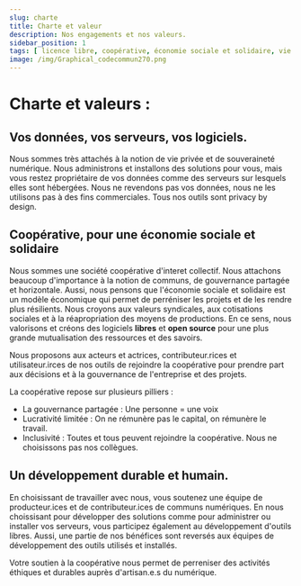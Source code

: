 ```yaml
---
slug: charte
title: Charte et valeur
description: Nos engagements et nos valeurs.
sidebar_position: 1
tags: [ licence libre, coopérative, économie sociale et solidaire, vie privée ]
image: /img/Graphical_codecommun270.png
---
```


# Charte et valeurs :

## Vos données, vos serveurs, vos logiciels.

Nous sommes très attachés à la notion de vie privée et de souveraineté numérique.
Nous administrons et installons des solutions pour vous, mais vous restez propriétaire de vos données comme des serveurs
sur lesquels elles sont hébergées. Nous ne revendons pas vos données, nous ne les utilisons pas à des fins commerciales.
Tous nos outils sont privacy by design.

## Coopérative, pour une économie sociale et solidaire

Nous sommes une société coopérative d'interet collectif. Nous attachons beaucoup d'importance à la notion de communs, de
gouvernance partagée et horizontale. Aussi, nous pensons que l'économie sociale et solidaire est un modèle économique
qui permet de perréniser les projets et de les rendre plus résilients. Nous croyons aux valeurs syndicales, aux
cotisations sociales et à la réapropriation des moyens de productions. En ce sens, nous valorisons et créons des
logiciels **libres** et **open source** pour une plus grande mutualisation des ressources et des savoirs.

Nous proposons aux acteurs et actrices, contributeur.rices et utilisateur.irces de nos outils de rejoindre la
coopérative pour prendre part aux décisions et à la gouvernance de l'entreprise et des projets.

La coopérative repose sur plusieurs pilliers :
- La gouvernance partagée : Une personne = une voix
- Lucrativité limitée : On ne rémunère pas le capital, on rémunère le travail.
- Inclusivité : Toutes et tous peuvent rejoindre la coopérative. Nous ne choisissons pas nos collègues.

## Un développement durable et humain.

En choisissant de travailler avec nous, vous soutenez une équipe de producteur.ices et de
contributeur.ices de communs numériques. En nous choissisant pour développer des solutions comme pour administrer ou
installer vos serveurs, vous participez également au développement d'outils libres.
Aussi, une partie de nos bénéfices sont reversés aux équipes de développement des outils utilisés et installés.

Votre soutien à la coopérative nous permet de perreniser des activités éthiques et durables auprès d'artisan.e.s du
numérique.